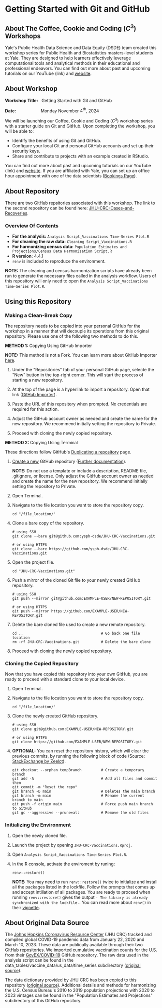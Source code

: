 # Getting Started with Git and GitHub

## About The Coffee, Cookie and Coding $\left(C^3\right)$ Workshops

Yale's Public Health Data Science and Data Equity (DSDE) team created this workshop series for Public Health and Biostatistics masters-level students at Yale. They are designed to help learners effectively leverage computational tools and analytical methods in their educational and professional endeavors. You can find out more about past and upcoming tutorials on our YouTube (link) and [website](https://ysph.yale.edu/public-health-research-and-practice/research-centers-and-initiatives/public-health-data-science-and-data-equity/events/).


## About Workshop

**Workshop Title:** &nbsp; Getting Started with Git and GitHub

**Date:** &emsp;&emsp;&emsp;&emsp;&emsp;&nbsp; Monday November $4^{\text{th}}$, 2024

We will be launching our Coffee, Cookie and Coding $\left(C^3\right)$ workshop series with a starter guide on Git and GitHub. Upon completing the workshop, you will be able to:
- Identify the benefits of using Git and GitHub.
- Configure your local Git and personal GitHub accounts and set up their security keys.
- Share and contribute to projects with an example created in RStudio.

You can find out more about past and upcoming tutorials on our YouTube (link) and [website](https://ysph.yale.edu/public-health-research-and-practice/research-centers-and-initiatives/public-health-data-science-and-data-equity/events/). If you are affiliated with Yale, you can set up an office hour appointment with one of the data scientists ([Bookings Page](https://outlook.office365.com/owa/calendar/DataScienceDataEquityOfficeHours@yale.edu/bookings/)).

## About Repository

There are two GitHub repsitories associated with this workshop. The link to the second repository can be found here: [JHU-CRC-Cases-and-Recoveries](https://github.com/ysph-dsde/JHU-CRC-Cases-and-Recoveries).

### Overview Of Contents

- **For the analysis:** `Analysis Script_Vaccinations Time-Series Plot.R`
- **For cleaning the raw data:** `Cleaning Script_Vaccinations.R`
- **For harmonizing census data:** `Population Estimates and Projections/Census Data Harmonization Script.R`
- **R version:** 4.4.1
- ``renv`` is included to reproduce the environment.

**NOTE:** The cleaning and census harmonization scripts have already been run to generate the necessary files called in the analysis workflow. Users of this repository will only need to open the `Analysis Script_Vaccinations Time-Series Plot.R`.

## Using this Repository

### Making a Clean-Break Copy

The repository needs to be copied into your personal GitHub for the workshop in a manner that will decouple its operations from this original repository. Please use one of the following two methods to do this.

**METHOD 1:** Copying Using GitHub Importer

**NOTE:** This method is not a Fork. You can learn more about GitHub Importer [here](https://docs.github.com/en/migrations/importing-source-code/using-github-importer/importing-a-repository-with-github-importer).

1. Under the "Repositories" tab of your personal GitHub page, selecte the "New" button in the top-right corner. This will start the process of starting a new repository.

2. At the top of the page is a hyperlink to import a repository. Open that link ([GitHub Importer](https://github.com/new/import)).

3. Paste the URL of this repository when prompted. No credentials are required for this action.

4. Adjust the GitHub account owner as needed and create the name for the new repository. We recommend initially setting the repository to Private.

5. Proceed with cloning the newly copied repository.

**METHOD 2:** Copying Using Terminal

These directions follow GitHub's [Duplicating a repository](https://docs.github.com/en/repositories/creating-and-managing-repositories/duplicating-a-repository) page.

1. [Create a new](https://github.com/new) GitHub repository ([Further documentation](https://docs.github.com/en/repositories/creating-and-managing-repositories/creating-a-new-repository)).
   
   **NOTE:** Do not use a template or include a description, README file, .gitignore, or license. Only adjust the GitHub account owner as needed and create the name for the new repository. We recommend initially setting the repository to Private.
   
2. Open Terminal.

3. Navigate to the file location you want to store the repository copy.
   ```
   cd "/file_location/"
   ```

4. Clone a bare copy of the repository.
   ```
   # using SSH
   git clone --bare git@github.com:ysph-dsde/JHU-CRC-Vaccinations.git
   
   # or using HTTPS
   git clone --bare https://github.com/ysph-dsde/JHU-CRC-Vaccinations.git
   ```
   
5. Open the project file.
   ```
   cd "JHU-CRC-Vaccinations.git"
   ```
   
6. Push a mirror of the cloned Git file to your newly created GitHub repository.
   ```
   # using SSH
   git push --mirror git@github.com:EXAMPLE-USER/NEW-REPOSITORY.git

   # or using HTTPS
   git push --mirror https://github.com/EXAMPLE-USER/NEW-REPOSITORY.git
   ```

7. Delete the bare cloned file used to create a new remote repository.
   ```
   cd ..                                    # Go back one file location
   rm -rf JHU-CRC-Vaccinations.git          # Delete the bare clone
   ```
8. Proceed with cloning the newly copied repository.

### Cloning the Copied Repository

Now that you have copied this repository into your own GitHub, you are ready to proceed with a standard clone to your local device.
  
1. Open Terminal.

2. Navigate to the file location you want to store the repository copy.
   ```
   cd "/file_location/"
   ```
3. Clone the newly created GitHub repository.
   ```
   # using SSH
   git clone git@github.com:EXAMPLE-USER/NEW-REPOSITORY.git

   # or using HTTPS
   git clone https://github.com/EXAMPLE-USER/NEW-REPOSITORY.git
   ```

4. **OPTIONAL:** You can reset the repository history, which will clear the previous commits, by running the following block of code (Source: [StackExchange by Zeelot](https://stackoverflow.com/questions/9683279/make-the-current-commit-the-only-initial-commit-in-a-git-repository)).
    ```
    git checkout --orphan tempBranch         # Create a temporary branch
    git add -A                               # Add all files and commit them
    git commit -m "Reset the repo"
    git branch -D main                       # Deletes the main branch
    git branch -m main                       # Rename the current branch to main
    git push -f origin main                  # Force push main branch to GitHub
    git gc --aggressive --prune=all          # Remove the old files
    ```

### Initializing the Environment

1. Open the newly cloned file.
2. Launch the project by opening `JHU-CRC-Vaccinations.Rproj`.
3. Open `Analysis Script_Vaccinations Time-Series Plot.R`.
4. In the R console, activate the enviroment by runing:
    ```
    renv::restore()
    ```

   **NOTE:** You may need to run ``renv::restore()`` twice to initialize and install all the packages listed in the lockfile. Follow the prompts that comes up and accept intillation of all packages. You are ready to proceed when running ``renv::restore()`` gives the output ``- The library is already synchronized with the lockfile.``. You can read more about ``renv()`` in their [vignette](https://rstudio.github.io/renv/articles/renv.html).

## About Original Data Source

The [Johns Hopkins Coronavirus Resource Center](https://coronavirus.jhu.edu/) (JHU CRC) tracked and compiled global COVID-19 pandemic data from January 22, 2020 and March 10, 2023. These data are publically available through their two GitHub repositories. We imported cumulative vaccination counts for the U.S. from their [GovEX/COVID-19](https://github.com/govex/COVID-19/tree/master/data_tables/vaccine_data) GitHub repository. The raw data used in the analysis script can be found in the data_tables/vaccine_data/us_data/time_series subdirectory ([original source](https://github.com/govex/COVID-19/blob/master/data_tables/vaccine_data/us_data/time_series/time_series_covid19_vaccine_us.csv)).

The data dictionary provided by JHU CRC has been copied to this repository ([original source](https://github.com/govex/COVID-19/tree/master/data_tables/vaccine_data/us_data)). Additional details and methods for harmonizing the U.S. Census Bureau's 2010 to 2019 population projections with 2020 to 2023 vintages can be found in the "Population Estimates and Projections" subdirectory of this GitHub repository.







